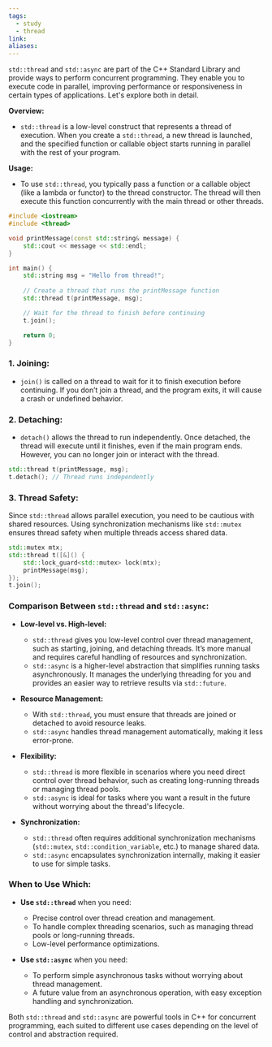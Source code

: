 ```yaml
---
tags:
  - study
  - thread
link: 
aliases:
---
```


`std::thread` and `std::async` are part of the C++ Standard Library and provide ways to perform concurrent programming. They enable you to execute code in parallel, improving performance or responsiveness in certain types of applications. Let's explore both in detail.


**Overview:**

- `std::thread` is a low-level construct that represents a thread of execution. When you create a `std::thread`, a new thread is launched, and the specified function or callable object starts running in parallel with the rest of your program.

**Usage:**

- To use `std::thread`, you typically pass a function or a callable object (like a lambda or functor) to the thread constructor. The thread will then execute this function concurrently with the main thread or other threads.


```cpp
#include <iostream>
#include <thread>

void printMessage(const std::string& message) {
    std::cout << message << std::endl;
}

int main() {
    std::string msg = "Hello from thread!";
    
    // Create a thread that runs the printMessage function
    std::thread t(printMessage, msg);

    // Wait for the thread to finish before continuing
    t.join();

    return 0;
}

```


### **1. Joining:**

- `join()` is called on a thread to wait for it to finish execution before continuing. If you don’t join a thread, and the program exits, it will cause a crash or undefined behavior.

### **2. Detaching:**

- `detach()` allows the thread to run independently. Once detached, the thread will execute until it finishes, even if the main program ends. However, you can no longer join or interact with the thread.

```cpp
std::thread t(printMessage, msg);
t.detach(); // Thread runs independently
```


### **3. Thread Safety:**

Since `std::thread` allows parallel execution, you need to be cautious with shared resources. Using synchronization mechanisms like `std::mutex` ensures thread safety when multiple threads access shared data.


```cpp
std::mutex mtx;
std::thread t([&]() {
    std::lock_guard<std::mutex> lock(mtx);
    printMessage(msg);
});
t.join();

```


### **Comparison Between `std::thread` and `std::async`:**

- **Low-level vs. High-level:**
    
    - `std::thread` gives you low-level control over thread management, such as starting, joining, and detaching threads. It’s more manual and requires careful handling of resources and synchronization.
    - `std::async` is a higher-level abstraction that simplifies running tasks asynchronously. It manages the underlying threading for you and provides an easier way to retrieve results via `std::future`.
- **Resource Management:**
    
    - With `std::thread`, you must ensure that threads are joined or detached to avoid resource leaks.
    - `std::async` handles thread management automatically, making it less error-prone.
- **Flexibility:**
    
    - `std::thread` is more flexible in scenarios where you need direct control over thread behavior, such as creating long-running threads or managing thread pools.
    - `std::async` is ideal for tasks where you want a result in the future without worrying about the thread's lifecycle.
- **Synchronization:**
    
    - `std::thread` often requires additional synchronization mechanisms (`std::mutex`, `std::condition_variable`, etc.) to manage shared data.
    - `std::async` encapsulates synchronization internally, making it easier to use for simple tasks.

### **When to Use Which:**

- **Use `std::thread`** when you need:
    
    - Precise control over thread creation and management.
    - To handle complex threading scenarios, such as managing thread pools or long-running threads.
    - Low-level performance optimizations.
- **Use `std::async`** when you need:
    
    - To perform simple asynchronous tasks without worrying about thread management.
    - A future value from an asynchronous operation, with easy exception handling and synchronization.

Both `std::thread` and `std::async` are powerful tools in C++ for concurrent programming, each suited to different use cases depending on the level of control and abstraction required.























